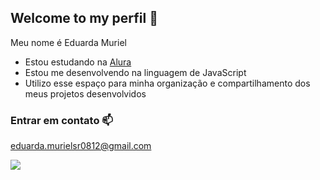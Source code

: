 ##  Welcome to my perfil 🖤

Meu nome é Eduarda Muriel


- Estou estudando na [Alura](https://www.alura.com.br)
- Estou me desenvolvendo na linguagem de JavaScript
- Utilizo esse espaço para minha organização e compartilhamento dos meus projetos desenvolvidos

### Entrar em contato 📫

eduarda.murielsr0812@gmail.com


![](https://i.pinimg.com/originals/f7/6c/30/f76c3072010716adda5a65f8bcb2f5d8.gif)
